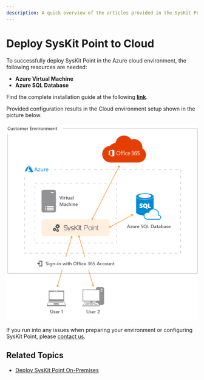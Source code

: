 ```yaml
---
description: A quick overview of the articles provided in the SysKit Point Cloud deployment section.
---
```


# Deploy SysKit Point to Cloud

To successfully deploy SysKit Point in the Azure cloud environment, the following resources are needed:

* **Azure Virtual Machine**
* **Azure SQL Database**

Find the complete installation guide at the following [**link**](overview.md).

Provided configuration results in the Cloud environment setup shown in the picture below.

![SysKit Point - Cloud Setup](../../.gitbook/assets/deploy-to-azure_architecture-diagram.png)

If you run into any issues when preparing your environment or configuring SysKit Point, please [contact us](https://www.syskit.com/contact-us/).

## Related Topics

* [Deploy SysKit Point On-Premises](../deploy-on-premises/)

